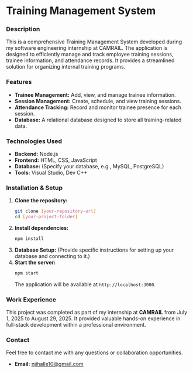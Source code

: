 # Training Management System

### **Description**
This is a comprehensive Training Management System developed during my software engineering internship at CAMRAIL. The application is designed to efficiently manage and track employee training sessions, trainee information, and attendance records. It provides a streamlined solution for organizing internal training programs.

### **Features**
* **Trainee Management:** Add, view, and manage trainee information.
* **Session Management:** Create, schedule, and view training sessions.
* **Attendance Tracking:** Record and monitor trainee presence for each session.
* **Database:** A relational database designed to store all training-related data.

### **Technologies Used**
* **Backend:** Node.js
* **Frontend:** HTML, CSS, JavaScript
* **Database:** (Specify your database, e.g., MySQL, PostgreSQL)
* **Tools:** Visual Studio, Dev C++

### **Installation & Setup**
1.  **Clone the repository:**
    ```bash
    git clone [your-repository-url]
    cd [your-project-folder]
    ```
2.  **Install dependencies:**
    ```bash
    npm install
    ```
3.  **Database Setup:** (Provide specific instructions for setting up your database and connecting to it.)
4.  **Start the server:**
    ```bash
    npm start
    ```
    The application will be available at `http://localhost:3000`.

### **Work Experience**
This project was completed as part of my internship at **CAMRAIL** from July 1, 2025 to August 29, 2025. It provided valuable hands-on experience in full-stack development within a professional environment.

### **Contact**
Feel free to contact me with any questions or collaboration opportunities.

* **Email:** njihalle10@gmail.com
